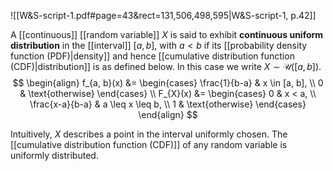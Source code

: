 
![[W&S-script-1.pdf#page=43&rect=131,506,498,595|W&S-script-1, p.42]]

A [[continuous]] [[random variable]] $X$ is said to exhibit **continuous uniform distribution** in the [[interval]] $[a, b]$, with $a < b$ if its [[probability density function (PDF)|density]] and hence [[cumulative distribution function (CDF)|distribution]] is as defined below. In this case we write $X \sim \mathcal{U}([a, b])$.
$$
\begin{align}
f_{a, b}(x) &= \begin{cases}
\frac{1}{b-a} & x \in [a, b], \\
0 & \text{otherwise}
\end{cases} \\
F_{X}(x) &= \begin{cases}
0 & x < a, \\
\frac{x-a}{b-a} & a \leq x \leq b, \\
1 & \text{otherwise}
\end{cases}
\end{align}
$$

Intuitively, $X$ describes a point in the interval uniformly chosen. The [[cumulative distribution function (CDF)]] of any random variable is uniformly distributed.